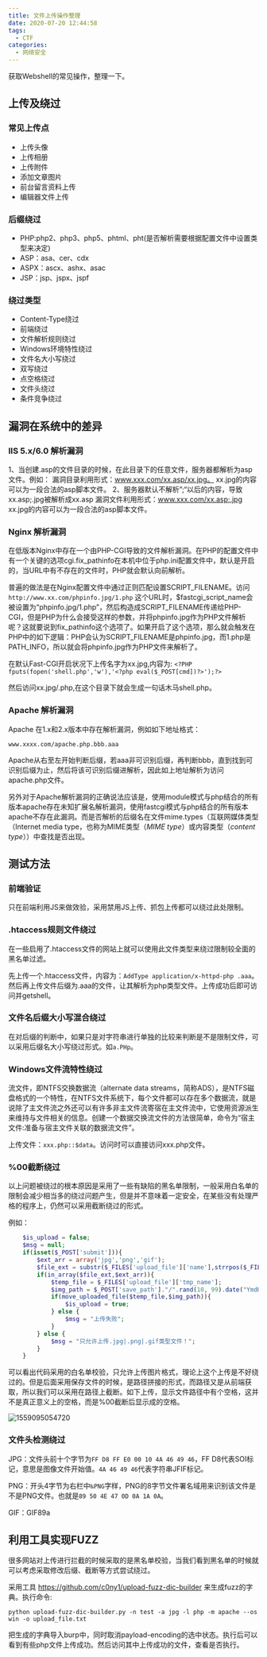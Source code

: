 ```yaml
---
title: 文件上传操作整理
date: 2020-07-20 12:44:58
tags:
  - CTF
categories:
  - 网络安全
---
```


获取Webshell的常见操作，整理一下。

<!-- more -->

## 上传及绕过

### 常见上传点

- 上传头像
- 上传相册
- 上传附件
- 添加文章图片
- 前台留言资料上传
- 编辑器文件上传

### 后缀绕过

- PHP:php2、php3、php5、phtml、pht(是否解析需要根据配置文件中设置类型来决定)
- ASP：asa、cer、cdx
- ASPX：ascx、ashx、asac
- JSP：jsp、jspx、jspf

### 绕过类型

- Content-Type绕过
- 前端绕过
- 文件解析规则绕过
- Windows环境特性绕过
- 文件名大小写绕过
- 双写绕过
- 点空格绕过
- 文件头绕过
- 条件竞争绕过

## 漏洞在系统中的差异

### IIS 5.x/6.0 解析漏洞

1、当创建.asp的文件目录的时候，在此目录下的任意文件，服务器都解析为asp文件。例如：
漏洞目录利用形式：www.xxx.com/xx.asp/xx.jpg。
xx.jpg的内容可以为一段合法的asp脚本文件。
2、服务器默认不解析”;“以后的内容，导致xx.asp;.jpg被解析成xx.asp
漏洞文件利用形式：www.xxx.com/xx.asp;.jpg
xx.jpg的内容可以为一段合法的asp脚本文件。

### Nginx 解析漏洞

在低版本Nginx中存在一个由PHP-CGI导致的文件解析漏洞。在PHP的配置文件中有一个关键的选项cgi.fix_pathinfo在本机中位于php.ini配置文件中，默认是开启的，当URL中有不存在的文件时，PHP就会默认向前解析。

普遍的做法是在Nginx配置文件中通过正则匹配设置SCRIPT_FILENAME。访问`http://www.xx.com/phpinfo.jpg/1.php` 这个URL时，$fastcgi_script_name会被设置为“phpinfo.jpg/1.php”，然后构造成SCRIPT_FILENAME传递给PHP-CGI，但是PHP为什么会接受这样的参数，并将phpinfo.jpg作为PHP文件解析呢？这就要说到fix_pathinfo这个选项了。如果开启了这个选项，那么就会触发在PHP中的如下逻辑：PHP会认为SCRIPT_FILENAME是phpinfo.jpg，而1.php是PATH_INFO，所以就会将phpinfo.jpg作为PHP文件来解析了。

在默认Fast-CGI开启状况下上传名字为xx.jpg,内容为:
`<?PHP fputs(fopen('shell.php','w'),'<?php eval($_POST[cmd])?>');?>`

然后访问xx.jpg/.php,在这个目录下就会生成一句话木马shell.php。

### Apache 解析漏洞

Apache 在1.x和2.x版本中存在解析漏洞，例如如下地址格式：

```
www.xxxx.com/apache.php.bbb.aaa
```

Apache从右至左开始判断后缀，若aaa非可识别后缀，再判断bbb，直到找到可识别后缀为止，然后将该可识别后缀进解析，因此如上地址解析为访问apache.php文件。

另外对于Apache解析漏洞的正确说法应该是，使用module模式与php结合的所有版本apache存在未知扩展名解析漏洞，使用fastcgi模式与php结合的所有版本apache不存在此漏洞。而是否解析的后缀名在文件mime.types（互联网媒体类型（Internet media type，也称为MIME类型（*MIME type*）或内容类型（*content type*））中查找是否出现。

## 测试方法

### 前端验证

只在前端利用JS来做效验，采用禁用JS上传、抓包上传都可以绕过此处限制。

### .htaccess规则文件绕过

在一些启用了.htaccess文件的网站上就可以使用此文件类型来绕过限制较全面的黑名单过滤。

先上传一个.htaccess文件，内容为：`AddType application/x-httpd-php .aaa`。然后再上传文件后缀为.aaa的文件，让其解析为php类型文件。上传成功后即可访问并getshell。

### 文件名后缀大小写混合绕过

在对后缀的判断中，如果只是对字符串进行单独的比较来判断是不是限制文件，可以采用后缀名大小写绕过形式。如`a.PHp`。

### Windows文件流特性绕过

流文件，即NTFS交换数据流（alternate data  streams，简称ADS），是NTFS磁盘格式的一个特性，在NTFS文件系统下，每个文件都可以存在多个数据流，就是说除了主文件流之外还可以有许多非主文件流寄宿在主文件流中，它使用资源派生来维持与文件相关的信息。创建一个数据交换流文件的方法很简单，命令为“宿主文件:准备与宿主文件关联的数据流文件”。

上传文件：`xxx.php::$data`。访问时可以直接访问xxx.php文件。

### %00截断绕过

以上问题被绕过的根本原因是采用了一些有缺陷的黑名单限制，一般采用白名单的限制会减少相当多的绕过问题产生，但是并不意味着一定安全，在某些没有处理严格的程序上，仍然可以采用截断绕过的形式。

例如：

```php
    $is_upload = false;
    $msg = null;
    if(isset($_POST['submit'])){
        $ext_arr = array('jpg','png','gif');
        $file_ext = substr($_FILES['upload_file']['name'],strrpos($_FILES['upload_file']['name'],".")+1);
        if(in_array($file_ext,$ext_arr)){
            $temp_file = $_FILES['upload_file']['tmp_name'];
            $img_path = $_POST['save_path']."/".rand(10, 99).date("YmdHis").".".$file_ext;
            if(move_uploaded_file($temp_file,$img_path)){
                $is_upload = true;
            } else {
                $msg = "上传失败";
            }
        } else {
            $msg = "只允许上传.jpg|.png|.gif类型文件！";
        }
    }
```

可以看出代码采用的白名单校验，只允许上传图片格式，理论上这个上传是不好绕过的。但是后面采用保存文件的时候，是路径拼接的形式，而路径又是从前端获取，所以我们可以采用在路径上截断。如下上传，显示文件路径中有个空格，这并不是真正意义上的空格，而是%00截断后显示成的空格。

![1559095054720](https://misakikata.github.io/2019/05/文件上传漏洞/1559095054720.png)

### 文件头检测绕过

JPG：文件头前十个字节为`FF D8 FF E0 00 10 4A 46 49 46`，FF D8代表SOI标记，意思是图像文件开始值。`4A 46 49 46`代表字符串JFIF标记。

PNG：开头4字节为右栏中`‰PNG`字样，PNG的8字节文件署名域用来识别该文件是不是PNG文件。也就是`89 50 4E 47 0D 0A 1A 0A`。

GIF：GIF89a

## 利用工具实现FUZZ

很多网站对上传进行拦截的时候采取的是黑名单校验，当我们看到黑名单的时候就可以考虑采取修改后缀、截断等方式尝试绕过。

采用工具 https://github.com/c0ny1/upload-fuzz-dic-builder 来生成fuzz的字典。执行命令:

```
python upload-fuzz-dic-builder.py -n test -a jpg -l php -m apache --os win -o upload_file.txt
```

把生成的字典导入burp中，同时取消payload-encoding的选中状态。执行后可以看到有些php文件上传成功。然后访问其中上传成功的文件，查看是否执行。